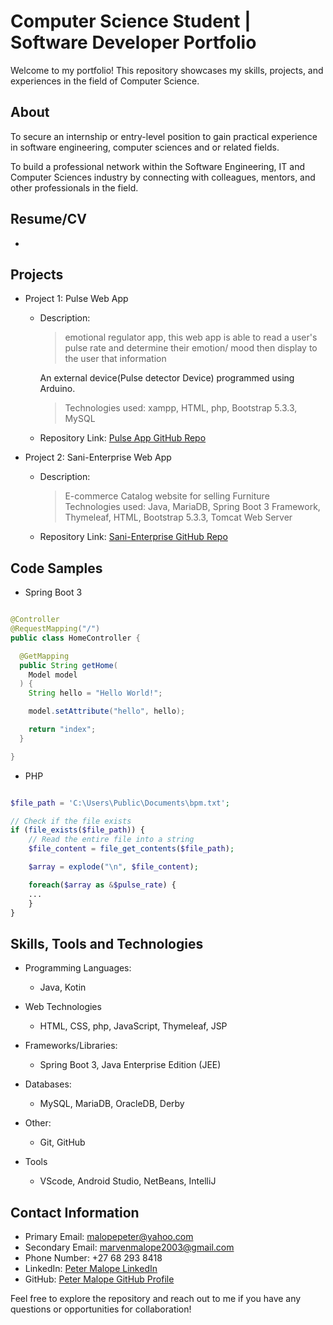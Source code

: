 # Computer Science Student | Software Developer Portfolio

Welcome to my portfolio! This repository showcases my skills, projects, and experiences in the field of Computer Science.

## About
To secure an internship or entry-level position to gain practical experience in software engineering, computer sciences and or related fields. 

To build a professional network within the Software Engineering, IT and Computer Sciences industry by connecting with colleagues, mentors, and other professionals in the field. 

## Resume/CV <a name="resume"></a>

- 

## Projects <a name="projects"></a>

- Project 1: Pulse Web App
  - Description: 
    > emotional regulator app, this web app is able to read a user's pulse rate and determine their emotion/ mood then display to the user that information
    
    An external device(Pulse detector Device) programmed using Arduino.

    > Technologies used: xampp, HTML, php, Bootstrap 5.3.3, MySQL
  - Repository Link: [Pulse App GitHub Repo](igris-marvin_pulse_app_repo.html)

- Project 2: Sani-Enterprise Web App
  - Description: 
    > E-commerce Catalog website for selling Furniture
    > Technologies used: Java, MariaDB, Spring Boot 3 Framework, Thymeleaf, HTML, Bootstrap 5.3.3, Tomcat Web Server
  - Repository Link: [Sani-Enterprise GitHub Repo](https://github.com/igris-marvin/INTERNET-PROJECT-2024)

## Code Samples <a name="code-samples"></a>

- Spring Boot 3

```java

@Controller
@RequestMapping("/")
public class HomeController {

  @GetMapping
  public String getHome(
    Model model
  ) {
    String hello = "Hello World!";

    model.setAttribute("hello", hello);

    return "index";
  }

}

```

 - PHP

```php

$file_path = 'C:\Users\Public\Documents\bpm.txt';

// Check if the file exists
if (file_exists($file_path)) {
    // Read the entire file into a string
    $file_content = file_get_contents($file_path);

    $array = explode("\n", $file_content);

    foreach($array as &$pulse_rate) {
    ...
    }
}

```

## Skills, Tools and Technologies <a name="skills-and-technologies"></a>

- Programming Languages: 
  - Java, Kotin
- Web Technologies 
  - HTML, CSS, php, JavaScript, Thymeleaf, JSP
- Frameworks/Libraries: 
  - Spring Boot 3, Java Enterprise Edition (JEE)
- Databases: 
  - MySQL, MariaDB, OracleDB, Derby
- Other: 
  - Git, GitHub

- Tools
  - VScode, Android Studio, NetBeans, IntelliJ

## Contact Information <a name="contact-information"></a>

- Primary Email: malopepeter@yahoo.com
- Secondary Email: marvenmalope2003@gmail.com
- Phone Number: +27 68 293 8418
- LinkedIn: [Peter Malope LinkedIn](linkedin.com/in/peter-malope-a578242bb/)
- GitHub: [Peter Malope GitHub Profile](https://github.com/igris-marvin)

Feel free to explore the repository and reach out to me if you have any questions or opportunities for collaboration!